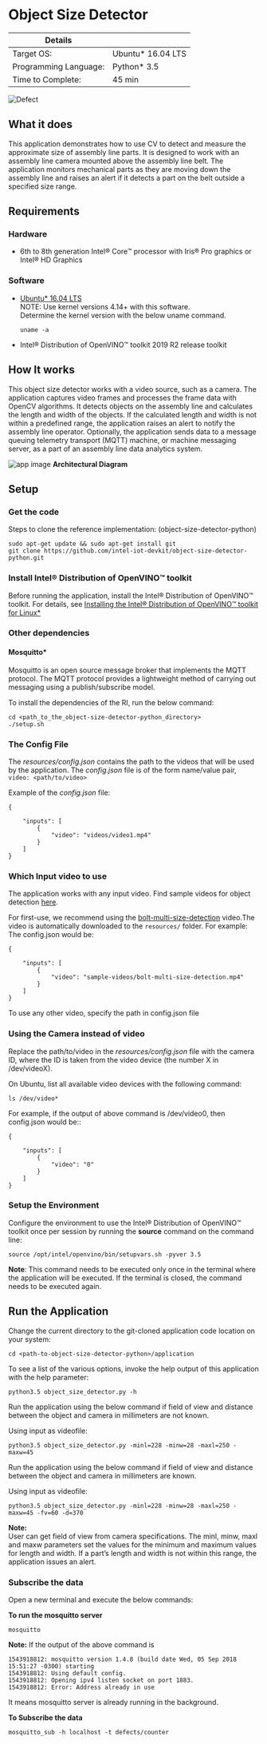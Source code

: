 # Object Size Detector

| Details            |              |
|-----------------------|---------------|
| Target OS:            |  Ubuntu\* 16.04 LTS   |
| Programming Language: |  Python* 3.5 |
| Time to Complete:     |  45 min     |

![Defect](./docs/images/defect.png)

## What it does
This application demonstrates how to use CV to detect and measure the approximate size of assembly line parts. It is designed to work with an assembly line camera mounted above the assembly line belt. The application monitors mechanical parts as they are moving down the assembly line and raises an alert if it detects a part on the belt outside a specified size range.

## Requirements

### Hardware
* 6th to 8th generation Intel® Core™ processor with Iris® Pro graphics or Intel® HD Graphics

### Software
* [Ubuntu\* 16.04 LTS](http://releases.ubuntu.com/16.04/)<br>
   NOTE: Use kernel versions 4.14+ with this software.<br> 
    Determine the kernel version with the below uname command. 
    ```
    uname -a
    ```
  
* Intel® Distribution of OpenVINO™ toolkit 2019 R2 release toolkit

## How It works

This object size detector works with a video source, such as a camera. The application captures video frames and processes the frame data with OpenCV algorithms. It detects objects on the assembly line and calculates the length and width of the objects. If the calculated length and width is not within a predefined range, the application raises an alert to notify the assembly line operator. Optionally, the application sends data to a message queuing telemetry transport (MQTT) machine, or machine messaging server, as a part of an assembly line data analytics system.

![app image](./docs/images/architectural_diagram.png)
**Architectural Diagram**

## Setup

### Get the code

Steps to clone the reference implementation: (object-size-detector-python)

    sudo apt-get update && sudo apt-get install git
    git clone https://github.com/intel-iot-devkit/object-size-detector-python.git
    
### Install Intel® Distribution of OpenVINO™ toolkit
Before running the application, install the Intel® Distribution of OpenVINO™ toolkit. For details, see [Installing the Intel® Distribution of OpenVINO™ toolkit for Linux*](https://software.intel.com/en-us/openvino-toolkit/choose-download/free-download-linux)

### Other dependencies
#### Mosquitto*
Mosquitto is an open source message broker that implements the MQTT protocol. The MQTT protocol provides a lightweight method of carrying out messaging using a publish/subscribe model.

To install the dependencies of the RI, run the below command:
   ```
   cd <path_to_the_object-size-detector-python_directory>
   ./setup.sh
   ```
### The Config File

The _resources/config.json_ contains the path to the videos that will be used by the application.
The _config.json_ file is of the form name/value pair, `video: <path/to/video>`   

Example of the _config.json_ file:

```
{

    "inputs": [
	    {
            "video": "videos/video1.mp4"
        }
    ]
}
```

### Which Input video to use

The application works with any input video. Find sample videos for object detection [here](https://github.com/intel-iot-devkit/sample-videos/).  

For first-use, we recommend using the [bolt-multi-size-detection](https://github.com/intel-iot-devkit/sample-videos/blob/master/bolt-multi-size-detection.mp4) video.The video is automatically downloaded to the `resources/` folder.
For example: <br>
The config.json would be:

```
{

    "inputs": [
	    {
            "video": "sample-videos/bolt-multi-size-detection.mp4"
        }
    ]
}
```
To use any other video, specify the path in config.json file

### Using the Camera instead of video

Replace the path/to/video in the _resources/config.json_  file with the camera ID, where the ID is taken from the video device (the number X in /dev/videoX).   

On Ubuntu, list all available video devices with the following command:

```
ls /dev/video*
```

For example, if the output of above command is /dev/video0, then config.json would be::

```
{

    "inputs": [
	    {
            "video": "0"
        }
    ]
}
```

### Setup the Environment

Configure the environment to use the Intel® Distribution of OpenVINO™ toolkit once per session by running the **source** command on the command line:
```
source /opt/intel/openvino/bin/setupvars.sh -pyver 3.5
```
__Note__: This command needs to be executed only once in the terminal where the application will be executed. If the terminal is closed, the command needs to be executed again.

## Run the Application

Change the current directory to the git-cloned application code location on your system:
```
cd <path-to-object-size-detector-python>/application
```

To see a list of the various options, invoke the help output of this application with the help parameter:
```
python3.5 object_size_detector.py -h
```

Run the application using the below command if field of view and distance between the object and camera in millimeters are not known. 

Using input as videofile:
```
python3.5 object_size_detector.py -minl=228 -minw=28 -maxl=250 -maxw=45
``` 
Run the application using the below command if field of view and distance between the object and camera in millimeters are known. 

Using input as videofile:
```
python3.5 object_size_detector.py -minl=228 -minw=28 -maxl=250 -maxw=45 -fv=60 -d=370
``` 
**Note:**<br>
User can get field of view from camera specifications. The minl, minw, maxl and maxw parameters set the values for the minimum and maximum values for length and width. If a part’s length and width is not within this range, the application issues an alert.

### Subscribe the data

Open a new terminal and execute the below commands:

**To run the mosquitto server**
```
mosquitto
```
**Note:** If the output of the above command is
```
1543918812: mosquitto version 1.4.8 (build date Wed, 05 Sep 2018 15:51:27 -0300) starting
1543918812: Using default config.
1543918812: Opening ipv4 listen socket on port 1883.
1543918812: Error: Address already in use
```
It means mosquitto server is already running in the background.<br>

**To Subscribe the data**
```
mosquitto_sub -h localhost -t defects/counter
```

